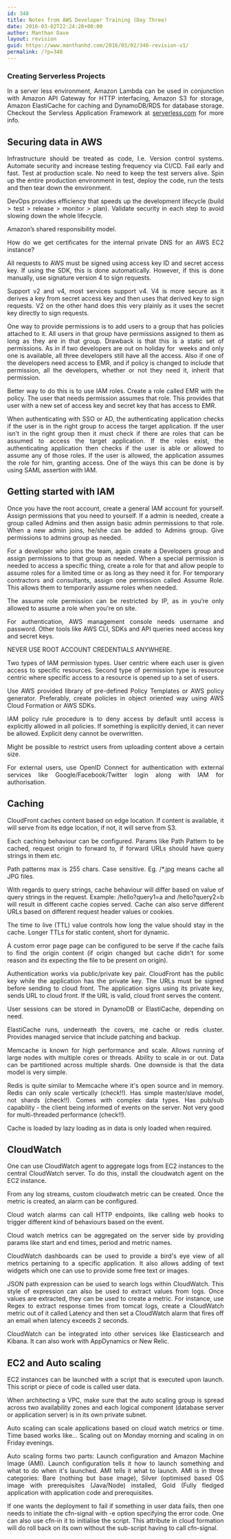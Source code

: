 ```yaml
---
id: 348
title: Notes from AWS Developer Training (Day Three)
date: 2016-03-02T22:24:28+00:00
author: Manthan Dave
layout: revision
guid: https://www.manthanhd.com/2016/03/02/346-revision-v1/
permalink: /?p=348
---
```

<h3 style="text-align: justify;">Creating Serverless Projects</h3>
<p style="text-align: justify;">In a server less environment, Amazon Lambda can be used in conjunction with Amazon API Gateway for HTTP interfacing, Amazon S3 for storage, Amazon ElastiCache for caching and DynamoDB/RDS for database storage. Checkout the Servless Application Framework at <a href="http://serverless.com">serverless.com</a> for more info.</p>

<h2 style="text-align: justify;">Securing data in AWS</h2>
<p style="text-align: justify;">Infrastructure should be treated as code, I.e. Version control systems. Automate security and increase testing frequency via CI/CD. Fail early and fast. Test at production scale. No need to keep the test servers alive. Spin up the entire production environment in test, deploy the code, run the tests and then tear down the environment.<!--more--></p>
<p style="text-align: justify;">DevOps provides efficiency that speeds up the development lifecycle (build &gt; test &gt; release &gt; monitor &gt; plan). Validate security in each step to avoid slowing down the whole lifecycle.</p>
<p style="text-align: justify;">Amazon’s shared responsibility model.</p>
<p style="text-align: justify;">How do we get certificates for the internal private DNS for an AWS EC2 instance?</p>
<p style="text-align: justify;">All requests to AWS must be signed using access key ID and secret access key. If using the SDK, this is done automatically. However, if this is done manually, use signature version 4 to sign requests.</p>
<p style="text-align: justify;">Support v2 and v4, most services support v4. V4 is more secure as it derives a key from secret access key and then uses that derived key to sign requests. V2 on the other hand does this very plainly as it uses the secret key directly to sign requests.</p>
<p style="text-align: justify;">One way to provide permissions is to add users to a group that has policies attached to it. All users in that group have permissions assigned to them as long as they are in that group. Drawback is that this is a static set of permissions. As in if two developers are out on holiday for  weeks and only one is available, all three developers still have all the access. Also if one of the developers need access to EMR, and if policy is changed to include that permission, all the developers, whether or not they need it, inherit that permission.</p>
<p style="text-align: justify;">Better way to do this is to use IAM roles. Create a role called EMR with the policy. The user that needs permission assumes that role. This provides that user with a new set of access key and secret key that has access to EMR.</p>
<p style="text-align: justify;">When authenticating with SSO or AD, the authenticating application checks if the user is in the right group to access the target application. If the user isn't in the right group then it must check if there are roles that can be assumed to access the target application. If the roles exist, the authenticating application then checks if the user is able or allowed to assume any of those roles. If the user is allowed, the application assumes the role for him, granting access. One of the ways this can be done is by using SAML assertion with IAM.</p>

<h2 style="text-align: justify;">Getting started with IAM</h2>
<p style="text-align: justify;">Once you have the root account, create a general IAM account for yourself. Assign permissions that you need to yourself. If a admin is needed, create a group called Admins and then assign basic admin permissions to that role. When a new admin joins, he/she can be added to Admins group. Give permissions to admins group as needed.</p>
<p style="text-align: justify;">For a developer who joins the team, again create a Developers group and assign permissions to that group as needed. When a special permission is needed to access a specific thing, create a role for that and allow people to assume roles for a limited time or as long as they need it for. For temporary contractors and consultants, assign one permission called Assume Role. This allows them to temporarily assume roles when needed.</p>
<p style="text-align: justify;">The assume role permission can be restricted by IP, as in you’re only allowed to assume a role when you're on site.</p>
<p style="text-align: justify;">For authentication, AWS management console needs username and password. Other tools like AWS CLI, SDKs and API queries need access key and secret keys.</p>
<p style="text-align: justify;">NEVER USE ROOT ACCOUNT CREDENTIALS ANYWHERE.</p>
<p style="text-align: justify;">Two types of IAM permission types. User centric where each user is given access to specific resources. Second type of permission type is resource centric where specific access to a resource is opened up to a set of users.</p>
<p style="text-align: justify;">Use AWS provided library of pre-defined Policy Templates or AWS policy generator. Preferably, create policies in object oriented way using AWS Cloud Formation or AWS SDKs.</p>
<p style="text-align: justify;">IAM policy rule procedure is to deny access by default until access is explicitly allowed in all policies. If something is explicitly denied, it can never be allowed. Explicit deny cannot be overwritten.</p>
<p style="text-align: justify;">Might be possible to restrict users from uploading content above a certain size.</p>
<p style="text-align: justify;">For external users, use OpenID Connect for authentication with external services like Google/Facebook/Twitter login along with IAM for authorisation.</p>

<h2 style="text-align: justify;">Caching</h2>
<p style="text-align: justify;">CloudFront caches content based on edge location. If content is available, it will serve from its edge location, if not, it will serve from S3.</p>
<p style="text-align: justify;">Each caching behaviour can be configured. Params like Path Pattern to be cached, request origin to forward to, if forward URLs should have query strings in them etc.</p>
<p style="text-align: justify;">Path patterns max is 255 chars. Case sensitive. Eg. /*.jpg means cache all JPG files.</p>
<p style="text-align: justify;">With regards to query strings, cache behaviour will differ based on value of query strings in the request. Example: /hello?query1=a and /hello?query2=b will result in different cache copies served. Cache can also serve different URLs based on different request header values or cookies.</p>
<p style="text-align: justify;">The time to live (TTL) value controls how long the value should stay in the cache. Longer TTLs for static content, short for dynamic.</p>
<p style="text-align: justify;">A custom error page page can be configured to be serve if the cache fails to find the origin content (if origin changed but cache didn't for some reason and its expecting the file to be present on origin).</p>
<p style="text-align: justify;">Authentication works via public/private key pair. CloudFront has the public key while the application has the private key. The URLs must be signed before sending to cloud front. The application signs using its private key, sends URL to cloud front. If the URL is valid, cloud front serves the content.</p>
<p style="text-align: justify;">User sessions can be stored in DynamoDB or ElastiCache, depending on need.</p>
<p style="text-align: justify;">ElastiCache runs, underneath the covers, me cache or redis cluster. Provides managed service that include patching and backup.</p>
<p style="text-align: justify;">Memcache is known for high performance and scale. Allows running of large nodes with multiple cores or threads. Ability to scale in or out. Data can be partitioned across multiple shards. One downside is that the data model is very simple.</p>
<p style="text-align: justify;">Redis is quite similar to Memcache where it's open source and in memory. Redis can only scale vertically (check!!). Has simple master/slave model, not shards (check!!). Comes with complex data types. Has pub/sub capability - the client being informed of events on the server. Not very good for multi-threaded performance (check!!).</p>
<p style="text-align: justify;">Cache is loaded by lazy loading as in data is only loaded when required.</p>

<h2 style="text-align: justify;">CloudWatch</h2>
<p style="text-align: justify;">One can use CloudWatch agent to aggregate logs from EC2 instances to the central CloudWatch server. To do this, install the cloudwatch agent on the EC2 instance.</p>
<p style="text-align: justify;">From any log streams, custom cloudwatch metric can be created. Once the metric is created, an alarm can be configured.</p>
<p style="text-align: justify;">Cloud watch alarms can call HTTP endpoints, like calling web hooks to trigger different kind of behaviours based on the event.</p>
<p style="text-align: justify;">Cloud watch metrics can be aggregated on the server side by providing params like start and end times, period and metric names.</p>
<p style="text-align: justify;">CloudWatch dashboards can be used to provide a bird's eye view of all metrics pertaining to a specific application. It also allows adding of text widgets which one can use to provide some free text or images.</p>
<p style="text-align: justify;">JSON path expression can be used to search logs within CloudWatch. This style of expression can also be used to extract values from logs. Once values are extracted, they can be used to create a metric. For instance, use Regex to extract response times from tomcat logs, create a CloudWatch metric out of it called Latency and then set a CloudWatch alarm that fires off an email when latency exceeds 2 seconds.</p>
<p style="text-align: justify;">CloudWatch can be integrated into other services like Elasticsearch and Kibana. It can also work with AppDynamics or New Relic.</p>

<h2 style="text-align: justify;">EC2 and Auto scaling</h2>
<p style="text-align: justify;">EC2 instances can be launched with a script that is executed upon launch. This script or piece of code is called user data.</p>
<p style="text-align: justify;">When architecting a VPC, make sure that the auto scaling group is spread across two availability zones and each logical component (database server or application server) is in its own private subnet.</p>
<p style="text-align: justify;">Auto scaling can scale applications based on cloud watch metrics or time. Time based works like… Scaling out on Monday morning and scaling in on Friday evenings.</p>
<p style="text-align: justify;">Auto scaling forms two parts: Launch configuration and Amazon Machine Image (AMI). Launch configuration tells it how to launch something and what to do when it's launched. AMI tells it what to launch. AMI is in three categories: Bare (nothing but base image), Silver (optimised based OS image with prerequisites (Java/Node) installed, Gold (Fully fledged application with application code and prerequisites.</p>
<p style="text-align: justify;">If one wants the deployment to fail if something in user data fails, then one needs to initiate the cfn-signal with -e option specifying the error code. One can also use cfn-in it to initialise the script. This attribute in cloud formation will do roll back on its own without the sub-script having to call cfn-signal.</p>